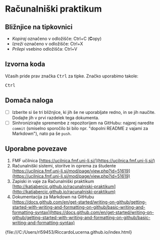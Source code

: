 <!-- glavni naslov -->
# Računalniški praktikum
<!-- To je komentar, ki bo na prikazanem Markdown-u skrit. 
     V tem besedilu so v komentarjih napisana navodila za reševanje. -->

<!-- 2. nivojski razdelek -->
## Bližnjice na tipkovnici

* _Kopiraj_ označeno v odložišče: Ctrl+C (**C**opy)
* _Izreži_ označeno v odložišče: Ctrl+X
* _Prilepi_ vsebino odložišča: Ctrl+V

<!-- 2. nivojski razdelek -->
## Izvorna koda

Včasih pride prav značka <kbd>Ctrl</kbd> za tipke. Značko uporabimo takole: 

<!-- začetek bloka z izvorno kodo -->
<kbd>Ctrl</kbd>
<!-- konec bloka z izvorno kodo -->

<!-- 2. nivojski razdelek -->
## Domača naloga

<!-- Spodnji seznam bo pripravil seznam nalog. Na GitHubu bodo lepo vidna potrditvena polja, 
     VSCode pa bo prikazal samo oglate oklepaje. Ko nalogo opravite, si to lahko zabeležite tako,
     da spremenite [ ] v [x]. -->
- [ ] Izberite si še tri bližnjice, ki jih še ne uporabljate redno, in se jih naučite. 
      Dodajte jih v prvi razdelek tega dokumenta.
- [ ] Sinhronizirajte spremembe z repozitorijem na GitHubu: najprej naredite `commit` (smiselno sporočilo bi bilo npr. "dopolni README z vajami za Markdown"), nato pa še `push`.

<!-- 2. nivojski razdelek -->
## Uporabne povezave

1. FMF učilnica [https://ucilnica.fmf.uni-lj.si/](https://ucilnica.fmf.uni-lj.si/) <!-- https://ucilnica.fmf.uni-lj.si/ -->
2. Računalniški sistemi, storitve in oprema za študente [https://ucilnica.fmf.uni-lj.si/mod/page/view.php?id=51619](https://ucilnica.fmf.uni-lj.si/mod/page/view.php?id=51619) <!-- https://ucilnica.fmf.uni-lj.si/mod/page/view.php?id=51619 -->
3. Zapiski in vaje za Računalniški praktikum [http://katjabercic.github.io/racunalniski-praktikum](http://katjabercic.github.io/racunalniski-praktikum) <!-- http://katjabercic.github.io/racunalniski-praktikum -->
4. Dokumentacija za Markdown na GitHubu [https://docs.github.com/en/get-started/writing-on-github/getting-started-with-writing-and-formatting-on-github/basic-writing-and-formatting-syntax](https://docs.github.com/en/get-started/writing-on-github/getting-started-with-writing-and-formatting-on-github/basic-writing-and-formatting-syntax) <!-- https://docs.github.com/en/get-started/writing-on-github/getting-started-with-writing-and-formatting-on-github/basic-writing-and-formatting-syntax -->

{file:///C:/Users/rl59453/RiccardoLucerna.github.io/index.html}